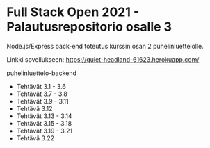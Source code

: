 # Full Stack Open 2021 - Palautusrepositorio osalle 3

Node.js/Express back-end toteutus kurssin osan 2 puhelinluettelolle.

Linkki sovellukseen: https://quiet-headland-61623.herokuapp.com/ 

puhelinluettelo-backend
  * Tehtävät 3.1 - 3.6
  * Tehtävät 3.7 - 3.8
  * Tehtävät 3.9 - 3.11
  * Tehtävä 3.12
  * Tehtävät 3.13 - 3.14
  * Tehtävät 3.15 - 3.18
  * Tehtävät 3.19 - 3.21
  * Tehtävä 3.22